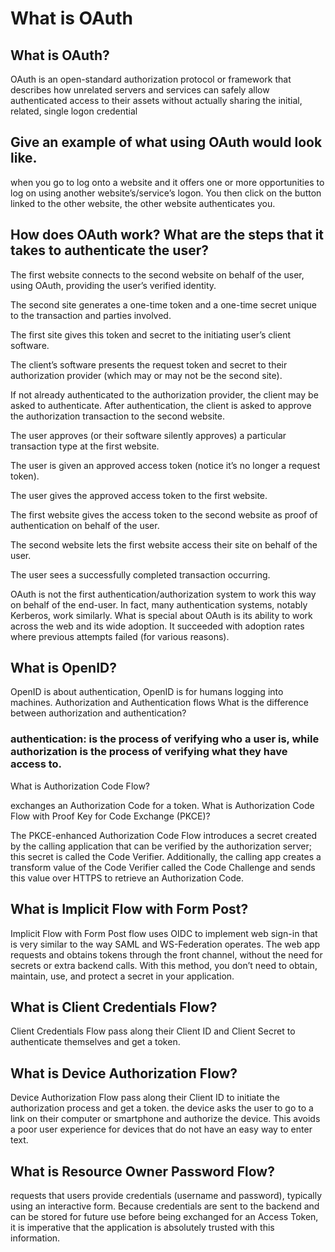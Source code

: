 # What is OAuth

## What is OAuth?
 OAuth is an open-standard authorization protocol or framework that describes how unrelated servers and services can safely allow authenticated access to their assets without actually sharing the initial, related, single logon credential

## Give an example of what using OAuth would look like.

 when you go to log onto a website and it offers one or more opportunities to log on using another website’s/service’s logon. You then click on the button linked to the other website, the other website authenticates you.

## How does OAuth work? What are the steps that it takes to authenticate the user?

The first website connects to the second website on behalf of the user, using OAuth, providing the user’s verified identity.

The second site generates a one-time token and a one-time secret unique to the transaction and parties involved.

The first site gives this token and secret to the initiating user’s client software.

The client’s software presents the request token and secret to their authorization provider (which may or may not be the second site).

If not already authenticated to the authorization provider, the client may be asked to authenticate. After authentication, the client is asked to approve the authorization transaction to the second website.

The user approves (or their software silently approves) a particular transaction type at the first website.

The user is given an approved access token (notice it’s no longer a request token).

The user gives the approved access token to the first website.

The first website gives the access token to the second website as proof of authentication on behalf of the user.

The second website lets the first website access their site on behalf of the user.

The user sees a successfully completed transaction occurring.

OAuth is not the first authentication/authorization system to work this way on behalf of the end-user. In fact, many authentication systems, notably Kerberos, work similarly. What is special about OAuth is its ability to work across the web and its wide adoption. It succeeded with adoption rates where previous attempts failed (for various reasons).

## What is OpenID?

OpenID is about authentication, OpenID is for humans logging into machines.
Authorization and Authentication flows
What is the difference between authorization and authentication?

### authentication: is the process of verifying who a user is, while authorization is the process of verifying what they have access to.
What is Authorization Code Flow?

exchanges an Authorization Code for a token.
What is Authorization Code Flow with Proof Key for Code Exchange (PKCE)?

The PKCE-enhanced Authorization Code Flow introduces a secret created by the calling application that can be verified by the authorization server; this secret is called the Code Verifier. Additionally, the calling app creates a transform value of the Code Verifier called the Code Challenge and sends this value over HTTPS to retrieve an Authorization Code.
## What is Implicit Flow with Form Post?

Implicit Flow with Form Post flow uses OIDC to implement web sign-in that is very similar to the way SAML and WS-Federation operates. The web app requests and obtains tokens through the front channel, without the need for secrets or extra backend calls. With this method, you don’t need to obtain, maintain, use, and protect a secret in your application.


## What is Client Credentials Flow?

Client Credentials Flow pass along their Client ID and Client Secret to authenticate themselves and get a token.


## What is Device Authorization Flow?

Device Authorization Flow pass along their Client ID to initiate the authorization process and get a token.
the device asks the user to go to a link on their computer or smartphone and authorize the device. This avoids a poor user experience for devices that do not have an easy way to enter text.


## What is Resource Owner Password Flow?

requests that users provide credentials (username and password), typically using an interactive form. Because credentials are sent to the backend and can be stored for future use before being exchanged for an Access Token, it is imperative that the application is absolutely trusted with this information.